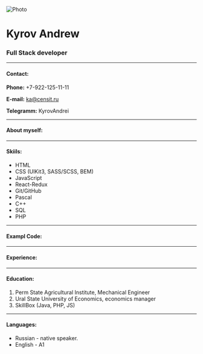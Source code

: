 ![Photo](/photo.jpg)

# Kyrov Andrew

### Full Stack developer

---

#### Contact:

**Phone:** +7-922-125-11-11

**E-mail:** ka@censit.ru

**Telegramm:** KyrovAndrei

---

#### About myself:

---

#### Skiils:

- HTML
- CSS (UlKit3, SASS/SCSS, BEM)
- JavaScript
- React-Redux
- Git/GitHub
- Pascal
- C++
- SQL
- PHP

---

#### Exampl Code:

---

#### Experience:

---

#### Education:

1. Perm State Agricultural Institute, Mechanical Engineer
2. Ural State University of Economics, economics manager
3. SkillBox (Java, PHP, JS)

---

#### Languages:

- Russian - native speaker.
- English - A1
